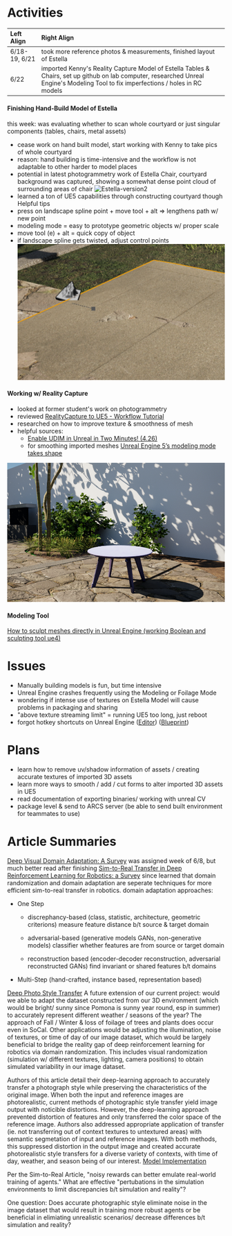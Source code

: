 # Activities

| Left Align | Right Align |
| :--        |:--   |
| 6/18-19, 6/21 | took more reference photos & measurements, finished layout of Estella
| 6/22 |  imported Kenny's Reality Capture Model of Estella Tables & Chairs, set up github on lab computer, researched Unreal Engine's Modeling Tool to fix imperfections / holes in RC models

#### Finishing Hand-Build Model of Estella
this week: was evaluating whether to scan whole courtyard or just singular components (tables, chairs, metal assets)
+ cease work on hand built model, start working with Kenny to take pics of whole courtyard
+ reason: hand building is time-intensive and the workflow is not adaptable to other harder to model places
+ potential in latest photogrammetry work of Estella Chair, courtyard background was captured, showing a somewhat dense point cloud of surrounding areas of chair
![Estella-version2](estella-version2.png)
+ learned a ton of UE5 capabilities through constructing courtyard though
Helpful tips
+ press on landscape spline point + move tool + alt => lengthens path w/ new point
+ modeling mode = easy to prototype geometric objects w/ proper scale
+ move tool (e) + alt = quick copy of object
+ if landscape spline gets twisted, adjust control points
![twisted-pavement](fix-twisted-pavement.png)

#### Working w/ Reality Capture
+ looked at former student's work on photogrammetry
+ reviewed [RealityCapture to UE5 - Workflow Tutorial](https://youtu.be/WrCOhes1Zgg?t=2216) 
+ researched on how to improve texture & smoothness of mesh
+ helpful sources:
  + [Enable UDIM in Unreal in Two Minutes! (4.26)](https://www.youtube.com/watch?v=t-eG2TDU048)
  + for smoothing imported meshes [Unreal Engine 5’s modeling mode takes shape](https://www.unrealengine.com/en-US/tech-blog/unreal-engine-5-s-modeling-mode-takes-shape)

![Estella-table](estella-table.png)

#### Modeling Tool 
[How to sculpt meshes directly in Unreal Engine (working Boolean and sculpting tool ue4)](https://youtu.be/aBPQsfz-qwY)

# Issues
+ Manually building models is fun, but time intensive
+ Unreal Engine crashes frequently using the Modeling or Foilage Mode
+ wondering if intense use of textures on Estella Model will cause problems in packaging and sharing 
+ "above texture streaming limit" = running UE5 too long, just reboot
+ forgot hotkey shortcuts on Unreal Engine ([Editor](https://defkey.com/unreal-engine-5-shortcuts?orientation=landscape&filter=false&cellAlternateColor=%23d6ffef&showPageNumber=true&showPageNumber=false&pdf=True)) ([Blueprint](https://cdn2.unrealengine.com/blog/BlueprintCheatSheet-1989117414.pdf))

# Plans
+ learn how to remove uv/shadow information of assets / creating accurate textures of imported 3D assets
+ learn more ways to smooth / add / cut forms to alter imported 3D assets in UE5
+ read documentation of exporting binaries/ working with unreal CV
+ package level & send to ARCS server (be able to send built environment for teammates to use)

# Article Summaries
[Deep Visual Domain Adaptation: A Survey](https://arxiv.org/pdf/1802.03601.pdf) 
was assigned week of 6/8, but much better read after finishing [Sim-to-Real Transfer in Deep Reinforcement Learning for Robotics: a Survey](https://ieeexplore.ieee.org/abstract/document/9308468) since learned that domain randomization and domain adaptation are seperate techniques for more efficient sim-to-real transfer in robotics. 
domain adaptation approaches:
+ One Step
  + discrephancy-based (class, statistic, architecture, geometric criterions)
    measure feature distance b/t source & target domain
    
  + adversarial-based (generative models GANs, non-generative models)
    classifier whether features are from source or target domain
    
  + reconstruction based (encoder-decoder reconstruction, adversarial reconstructed GANs)
   find invariant or shared features b/t domains
  
+ Multi-Step (hand-crafted, instance based, representation based)

[Deep Photo Style Transfer](https://openaccess.thecvf.com/content_cvpr_2017/papers/Luan_Deep_Photo_Style_CVPR_2017_paper.pdf)
A future extension of our current project: would we able to adapt the dataset constructed from our 3D environment (which would be bright/ sunny since Pomona is sunny year round, esp in summer) to accurately represent different weather / seasons of the year? The approach of Fall / Winter & loss of foilage of trees and plants does occur even in SoCal. Other applications would be adjusting the illumination, noise of textures, or time of day of our image dataset, which would be largely beneficial to bridge the reality gap of deep reinforcement learning for robotics via domain randomization. This includes visual randomization (simulation w/ different textures, lighting, camera positions) to obtain simulated variability in our image dataset.

Authors of this article detail their deep-learning approach to accurately transfer a photograph style while preserving the characteristics of the original image.  When both the input and reference images are photorealistic, current methods of photographic style transfer yield image output with noticible distortions. However, the deep-learning approach prevented distortion of features and only transferred the color space of the reference image. Authors also addressed appropriate application of transfer (ie. not transferring out of context textures to untextured areas) with semantic segmetation of input and reference images. With both methods, this suppressed distortion in the output image and created accurate photorealistic style transfers for a diverse variety of contexts, with time of day, weather, and season being of our interest. [Model Implementation](https://github.com/luanfujun/deep-photo-styletransfer)

Per the Sim-to-Real Article, "noisy rewards can better emulate real-world training of agents." What are effective "pertubations in the simulation environments to limit discrepancies b/t simulation and reality"? 

One question: Does accurate photographic style eliminate noise in the image dataset that would result in training more robust agents or be beneficial in elimiating unrealistic scenarios/ decrease differences b/t simulation and reality?
